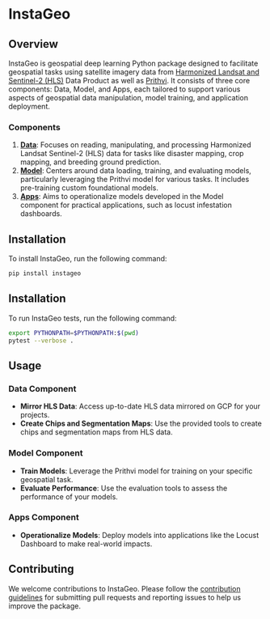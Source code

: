 # InstaGeo

## Overview

InstaGeo is geospatial deep learning Python package designed to facilitate geospatial tasks using satellite imagery data from [Harmonized Landsat and Sentinel-2 (HLS)](https://hls.gsfc.nasa.gov/) Data Product as well as [Prithvi](https://huggingface.co/ibm-nasa-geospatial/Prithvi-100M). It consists of three core components: Data, Model, and Apps, each tailored to support various aspects of geospatial data manipulation, model training, and application deployment.

### Components

1. [**Data**](./instageo/data/README.md): Focuses on reading, manipulating, and processing Harmonized Landsat Sentinel-2 (HLS) data for tasks like disaster mapping, crop mapping, and breeding ground prediction.
2. [**Model**](./instageo/model/README.md): Centers around data loading, training, and evaluating models, particularly leveraging the Prithvi model for various tasks. It includes pre-training custom foundational models.
3. [**Apps**](./instageo/apps/README.md): Aims to operationalize models developed in the Model component for practical applications, such as locust infestation dashboards.

## Installation

To install InstaGeo, run the following command:

```bash
pip install instageo
```
## Installation

To run InstaGeo tests, run the following command:

```bash
export PYTHONPATH=$PYTHONPATH:$(pwd)
pytest --verbose .
```
## Usage

### Data Component

- **Mirror HLS Data**: Access up-to-date HLS data mirrored on GCP for your projects.
- **Create Chips and Segmentation Maps**: Use the provided tools to create chips and segmentation maps from HLS data.

### Model Component

- **Train Models**: Leverage the Prithvi model for training on your specific geospatial task.
- **Evaluate Performance**: Use the evaluation tools to assess the performance of your models.

### Apps Component

- **Operationalize Models**: Deploy models into applications like the Locust Dashboard to make real-world impacts.

## Contributing

We welcome contributions to InstaGeo. Please follow the [contribution guidelines](./CONTRIBUTING.md) for submitting pull requests and reporting issues to help us improve the package.

<!-- ## License -->
